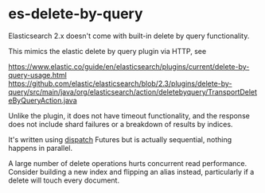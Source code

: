 # es-delete-by-query

Elasticsearch 2.x doesn't come with built-in delete by query functionality. 

This mimics the elastic delete by query plugin via HTTP, see

https://www.elastic.co/guide/en/elasticsearch/plugins/current/delete-by-query-usage.html
https://github.com/elastic/elasticsearch/blob/2.3/plugins/delete-by-query/src/main/java/org/elasticsearch/action/deletebyquery/TransportDeleteByQueryAction.java

Unlike the plugin, it does not have timeout functionality, and the response does not include shard failures or a breakdown of results by indices.

It's written using [dispatch](https://github.com/dispatch/reboot) Futures but is actually sequential, nothing happens in parallel.

A large number of delete operations hurts concurrent read performance. Consider building a new index and flipping an alias instead, particularly if a delete will touch every document.
